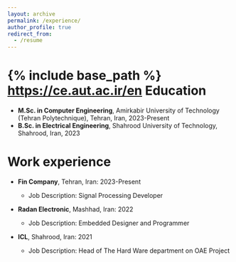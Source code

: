 ```yaml
---
layout: archive
permalink: /experience/
author_profile: true
redirect_from:
  - /resume
---
```


{% include base_path %}
https://ce.aut.ac.ir/en
Education
======
* **M.Sc. in Computer Engineering**, Amirkabir University of Technology (Tehran Polytechnique), Tehran, Iran, 2023-Present
* **B.Sc. in Electrical Engineering**, Shahrood University of Technology, Shahrood, Iran, 2023

Work experience
======

* **Fin Company**, Tehran, Iran: 2023-Present
  * Job Description: Signal Processing Developer

* **Radan Electronic**, Mashhad, Iran: 2022
  * Job Description: Embedded Designer and Programmer

* **ICL**, Shahrood, Iran: 2021
  * Job Description: Head of The Hard Ware department on OAE Project
